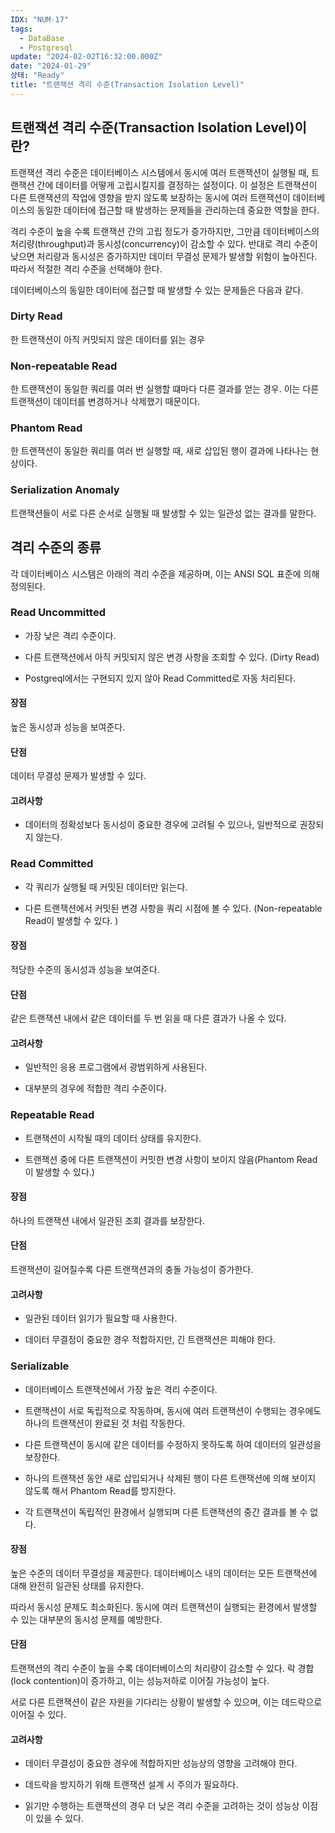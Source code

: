 ```yaml
---
IDX: "NUM-17"
tags:
  - DataBase
  - Postgresql
update: "2024-02-02T16:32:00.000Z"
date: "2024-01-29"
상태: "Ready"
title: "트랜잭션 격리 수준(Transaction Isolation Level)"
---
```

## 트랜잭션 격리 수준(Transaction Isolation Level)이란?

트랜잭션 격리 수준은 데이터베이스 시스템에서 동시에 여러 트랜잭션이 실행될 때, 트랜잭션 간에 데이터를 어떻게 고립시킬지를 결정하는 설정이다. 이 설정은 트랜잭션이 다른 트랜잭션의 작업에 영향을 받지 않도록 보장하는 동시에 여러 트랜잭션이 데이터베이스의 동일한 데이터에 접근할 때 발생하는 문제들을 관리하는데 중요한 역할을 한다. 

격리 수준이 높을 수록 트랜잭션 간의 고립 정도가 증가하지만, 그만큼 데이터베이스의 처리량(throughput)과 동시성(concurrency)이 감소할 수 있다. 반대로 격리 수준이 낮으면 처리량과 동시성은 증가하지만 데이터 무결성 문제가 발생할 위험이 높아진다. 따라서 적절한 격리 수준을 선택해야 한다. 

데이터베이스의 동일한 데이터에 접근할 때 발생할 수 있는 문제들은 다음과 같다. 

### Dirty Read

한 트랜잭션이 아직 커밋되지 않은 데이터를 읽는 경우

### Non-repeatable Read

한 트랜잭션이 동일한 쿼리를 여러 번 실행할 떄마다 다른 결과를 얻는 경우. 이는 다른 트랜잭션이 데이터를 변경하거나 삭제했기 때문이다. 

### Phantom Read

한 트랜잭션이 동일한 쿼리를 여러 번 실행할 때, 새로 삽입된 행이 결과에 나타나는 현상이다. 

### Serialization Anomaly

트랜잭션들이 서로 다른 순서로 실행될 때 발생할 수 있는 일관성 없는 결과를 말한다. 

## 격리 수준의 종류

각 데이터베이스 시스템은 아래의 격리 수준을 제공하며, 이는 ANSI SQL 표준에 의해 정의된다. 

### Read Uncommitted

- 가장 낮은 격리 수준이다. 

- 다른 트랜잭션에서 아직 커밋되지 않은 변경 사항을 조회할 수 있다. (Dirty Read)

- Postgreql에서는 구현되지 있지 않아 Read Committed로 자동 처리된다. 

#### 장점

높은 동시성과 성능을 보여준다. 

#### 단점

데이터 무결성 문제가 발생할 수 있다. 

#### 고려사항

- 데이터의 정확성보다 동시성이 중요한 경우에 고려될 수 있으나, 일반적으로 권장되지 않는다. 

### Read Committed

- 각 쿼리가 실행될 때 커밋된 데이터만 읽는다. 

- 다른 트랜잭션에서 커밋된 변경 사항을 쿼리 시점에 볼 수 있다. (Non-repeatable Read이 발생할 수 있다. )

#### 장점

적당한 수준의 동시성과 성능을 보여준다. 

#### 단점

같은 트랜잭션 내에서 같은 데이터를 두 번 읽을 때 다른 결과가 나올 수 있다. 

#### 고려사항

- 일반적인 응용 프로그램에서 광범위하게 사용된다. 

- 대부분의 경우에 적합한 격리 수준이다. 

### Repeatable Read

- 트랜잭션이 시작될 때의 데이터 상태를 유지한다. 

- 트랜잭션 중에 다른 트랜잭션이 커밋한 변경 사항이 보이지 않음(Phantom Read이 발생할 수 있다.)

#### 장점

하나의 트랜잭션 내에서 일관된 조회 결과를 보장한다. 

#### 단점

트랜잭션이 길어질수록 다른 트랜잭션과의 충돌 가능성이 증가한다. 

#### 고려사항

- 일관된 데이터 읽기가 필요할 때 사용한다. 

- 데이터 무결정이 중요한 경우 적합하지만, 긴 트랜잭션은 피해야 한다. 

### Serializable

- 데이터베이스 트랜잭션에서 가장 높은 격리 수준이다. 

- 트랜잭션이 서로 독립적으로 작동하며, 동시에 여러 트랜잭션이 수행되는 경우에도 하나의 트랜잭션이 완료된 것 처럼 작동한다. 

- 다른 트랜잭션이 동시에 같은 데이터를 수정하지 못하도록 하여 데이터의 일관성을 보장한다. 

- 하나의 트랜잭션 동안 새로 삽입되거나 삭제된 행이 다른 트랜잭션에 의해 보이지 않도록 해서 Phantom Read를 방지한다. 

- 각 트랜잭션이 독립적인 환경에서 실행되며 다른 트랜잭션의 중간 결과를 볼 수 없다. 

#### 장점

높은 수준의 데이터 무결성을 제공한다. 데이터베이스 내의 데이터는 모든 트랜잭션에 대해 완전히 일관된 상태를 유지한다. 

따라서 동시성 문제도 최소화된다. 동시에 여러 트랜잭션이 실행되는 환경에서 발생할 수 있는 대부분의 동시성 문제를 예방한다. 

#### 단점

트랜잭션의 격리 수준이 높을 수록 데이터베이스의 처리량이 감소할 수 있다. 락 경합(lock contention)이 증가하고, 이는 성능저하로 이어질 가능성이 높다. 

서로 다른 트랜잭션이 같은 자원을 기다리는 상황이 발생할 수 있으며, 이는 데드락으로 이어질 수 있다. 

#### 고려사항

- 데이터 무결성이 중요한 경우에 적합하지만 성능상의 영향을 고려해야 한다. 

- 데드락을 방지하기 위해 트랜잭션 설계 시 주의가 필요하다. 

- 읽기만 수행하는 트랜잭션의 경우 더 낮은 격리 수준을 고려하는 것이 성능상 이점이 있을 수 있다. 



